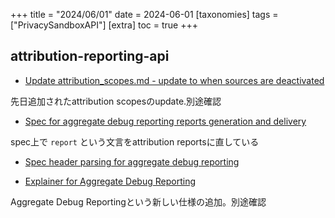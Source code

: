 +++
title = "2024/06/01"
date = 2024-06-01
[taxonomies]
tags = ["PrivacySandboxAPI"]
[extra]
toc = true
+++

## attribution-reporting-api
* [Update attribution_scopes.md - update to when sources are deactivated ](https://github.com/WICG/attribution-reporting-api/commit/220728715a1491003baec6bbd9834786e72f36e9)

先日追加されたattribution scopesのupdate.別途確認

* [Spec for aggregate debug reporting reports generation and delivery](https://github.com/WICG/attribution-reporting-api/commit/944df61af8415990be906c12905920274cf0b9f2)

spec上で `report` という文言をattribution reportsに直している

* [Spec header parsing for aggregate debug reporting](https://github.com/WICG/attribution-reporting-api/commit/e7d7171bfb95d9ed16e22e17ddf3a56646724bf0)

* [Explainer for Aggregate Debug Reporting](https://github.com/WICG/attribution-reporting-api/commit/b1d97e5b56bf2417653b1602fe7c49df650026a1)

Aggregate Debug Reportingという新しい仕様の追加。別途確認
